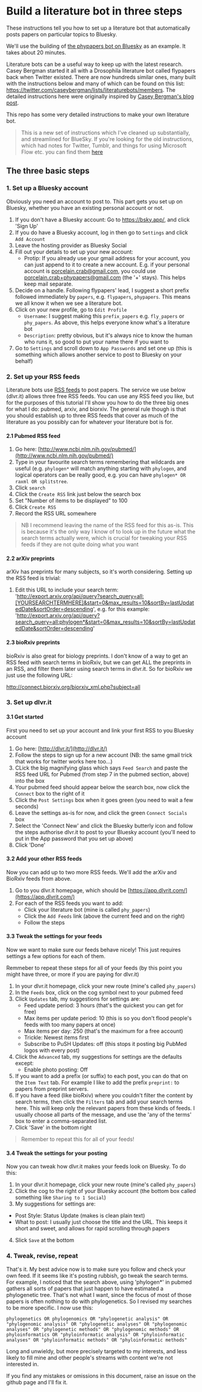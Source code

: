 # Build a literature bot in three steps
These instructions tell you how to set up a literature bot that automatically posts papers on particular topics to Bluesky. 

We'll use the building of [the phypapers bot on Bluesky](https://bsky.app/profile/phypapers.bsky.social) as an example. It takes about 20 minutes.

Literature bots can be a useful way to keep up with the latest research. Casey Bergman started it all with a Drosophila literature bot called flypapers back when Twitter existed. There are now hundreds similar ones, many built with the instructions below and many of which can be found on this list: https://twitter.com/caseybergman/lists/literaturebots/members. The detailed instructions here were originally inspired by [Casey Bergman's blog post](http://caseybergman.wordpress.com/2014/02/24/keeping-up-with-the-scientific-literature-using-twitterbots-the-flypapers-experiment/). 

This repo has some very detailed instructions to make your own literature bot. 

> This is a new set of instructions which I've cleaned up substantially, and streamlined for BlueSky. If you're looking for the old instructions, which had notes for Twitter, Tumblr, and things for using Microsoft Flow etc. you can find them [here](https://github.com/roblanf/phypapers/tree/v1-twitter)

## The three basic steps

### 1. Set up a Bluesky account

Obviously you need an account to post to. This part gets you set up on Bluesky, whether you have an existing personal account or not.

1. If you don't have a Bluesky account: Go to https://bsky.app/, and click 'Sign Up'
2. If you do have a Bluesky account, log in then go to `Settings` and click `Add Account`
3. Leave the hosting provider as Bluesky Social
4. Fill out your details to set up your new account:
    * Protip: If you already use your gmail address for your account, you can just append to it to create a new account. E.g. if your personal account is porcelain.crab@gmail.com, you could use porcelain.crab+phypapers@gmail.com (the '+' stays). This helps keep mail separate.
5. Decide on a handle. Following flypapers' lead, I suggest a short prefix followed immediately by `papers`, e.g. `flypapers`, `phypapers`. This means we all know it when we see a literature bot.
6. Click on your new profile, go to `Edit Profile`
    * `Username`: I suggest making this `prefix_papers` e.g. `fly_papers` or `phy_papers`. As above, this helps everyone know what's a literature bot
    * `Description`: pretty obvious, but it's always nice to know the human who runs it, so good to put your name there if you want to
7. Go to `Settings` and scroll down to `App Passwords` and set one up (this is something which allows another service to post to Bluesky on your behalf)

### 2. Set up your RSS feeds

Literature bots use [RSS feeds](https://en.wikipedia.org/wiki/RSS) to post papers. The service we use below (dlvr.it) allows three free RSS feeds. You can use any RSS feed you like, but for the purposes of this tutorial I'll show you how to do the three big ones for what I do: pubmed, arxiv, and biorxiv. The general rule though is that you should establish up to three RSS feeds that cover as much of the literature as you possibly can for whatever your literature bot is for. 

#### 2.1 Pubmed RSS feed

1. Go here: [http://www.ncbi.nlm.nih.gov/pubmed/](http://www.ncbi.nlm.nih.gov/pubmed/)
2. Type in your favourite search terms remembering that wildcards are useful (e.g. `phylogen*` will match anything starting with `phylogen`, and logical operators can be really good, e.g. you can have `phylogen* OR raxml OR splitstree`.
3. Click `search`
4. Click the `Create RSS` link just below the search box
5. Set "Number of items to be displayed" to 100
6. Click `Create RSS`
7. Record the RSS URL somewhere

> NB I recommend leaving the name of the RSS feed for this as-is. This is because it's the only way I know of to look up in the future what the search terms actually were, which is crucial for tweaking your RSS feeds if they are not quite doing what you want


#### 2.2 arXiv preprints

arXiv has preprints for many subjects, so it's worth considering. Setting up the RSS feed is trivial:

1. Edit this URL to include your search term: 'http://export.arxiv.org/api/query?search_query=all:[YOURSEARCHTERMHERE]&start=0&max_results=10&sortBy=lastUpdatedDate&sortOrder=descending', e.g. for this example: 'http://export.arxiv.org/api/query?search_query=all:phylogen*&start=0&max_results=10&sortBy=lastUpdatedDate&sortOrder=descending'

#### 2.3 bioRxiv preprints

bioRxiv is also great for biology preprints. I don't know of a way to get an RSS feed with search terms in bioRxiv, but we can get ALL the preprints in an RSS, and filter them later using search terms in dlvr.it. So for bioRxiv we just use the following URL:

[http://connect.biorxiv.org/biorxiv_xml.php?subject=all
](http://connect.biorxiv.org/biorxiv_xml.php?subject=all
)

### 3. Set up dlvr.it

#### 3.1 Get started

First you need to set up your account and link your first RSS to you Bluesky account

1. Go here: [http://dlvr.it/](http://dlvr.it/)
2. Follow the steps to sign up for a new account (NB: the same gmail trick that works for twitter works here too...)
3. CLick the big magnifying glass which says `Feed Search` and paste the RSS feed URL for Pubmed (from step 7 in the pubmed section, above) into the box
4. Your pubmed feed should appear below the search box, now click the `Connect` box to the right of it
5. Click the `Post Settings` box when it goes green (you need to wait a few seconds)
6. Leave the settings as-is for now, and click the green `Connect Socials` box
7. Select the 'Connect New' and click the Bluesky butterly icon and follow the steps authorise dlvr.it to post to your Bluesky account (you'll need to put in the App password that you set up above)
6. Click 'Done'

#### 3.2 Add your other RSS feeds

Now you can add up to two more RSS feeds. We'll add the arXiv and BioRxiv feeds from above.

1. Go to you dlvr.it homepage, which should be [https://app.dlvrit.com/](https://app.dlvrit.com/)
2. For each of the RSS feeds you want to add:
   * Click your literature bot (mine is called `phy_papers`)
   * Click the `Add Feeds` link (above the current feed and on the right)
   * Follow the steps

#### 3.3 Tweak the settings for your feeds

Now we want to make sure our feeds behave nicely! This just requires settings a few options for each of them. 

Remmeber to repeat these steps for all of your feeds (by this point you might have three, or more if you are paying for dlvr.it)

1. In your dlvr.it homepage, click your new route (mine's called `phy_papers`)
2. In the `Feeds` box, click on the cog symbol next to your pubmed feed
3. Click `Updates` tab, my suggestions for settings are:
   * Feed update period: 3 hours (that's the quickest you can get for free)
   * Max items per update period: 10 (this is so you don't flood people's feeds with too many papers at once)
   * Max items per day: 250 (that's the maximum for a free account)
   * Trickle: Newest items first
   * Subscribe to PuSH Updates: off (this stops it posting big PubMed logos with every post)
4. Click the `Advanced` tab, my suggestions for settings are the defaults except:
   * Enable photo posting: Off
5. If you want to add a prefix (or suffix) to each post, you can do that on the `Item Text` tab. For example I like to add the prefix `preprint:` to papers from preprint servers. 
6. If you have a feed (like bioRxiv) where you couldn't filter the content by search terms, then click the `Filters` tab and add your search terms here. This will keep only the relevant papers from these kinds of feeds. I usually choose all parts of the message, and use the 'any of the terms' box to enter a comma-separated list.
7. Click 'Save' in the bottom right

> Remember to repeat this for all of your feeds!

#### 3.4 Tweak the settings for your posting

Now you can tweak how dlvr.it makes your feeds look on Bluesky. To do this:

1. In your dlvr.it homepage, click your new route (mine's called `phy_papers`)
2. Click the cog to the right of your Bluesky account (the bottom box called something like `Sharing to 1 Social`)
3. My suggestions for settings are:
  * Post Style: Status Update (makes is clean plain text)
  * What to post: I usually just choose the title and the URL. This keeps it short and sweet, and allows for rapid scrolling through papers
4. Slick `Save` at the bottom

### 4. Tweak, revise, repeat

That's it. My best advice now is to make sure you follow and check your own feed. If it seems like it's posting rubbish, go tweak the search terms. For example, I noticed that the search above, using 'phylogen*' in pubmed gathers all sorts of papers that just happen to have estimated a phylogenetic tree. That's not what I want, since the focus of most of those papers is often nothing to do with phylogenetics. So I revised my searches to be more specific. I now use this:

`phylogenetics OR phylogenomics OR "phylogenetic analysis" OR "phylogenomic analysis" OR "phylogenetic analyses" OR "phylogenomic analyses" OR "phylogenetic methods" OR "phylogenomic methods" OR phyloinformatics OR "phyloinformatic analysis" OR "phyloinformatic analyses" OR "phyloinformatic methods" OR "phyloinformatic methods"`

Long and unwieldy, but more precisely targeted to my interests, and less likely to fill mine and other people's streams with content we're not interested in.

If you find any mistakes or omissions in this document, raise an issue on the github page and I'll fix it.

